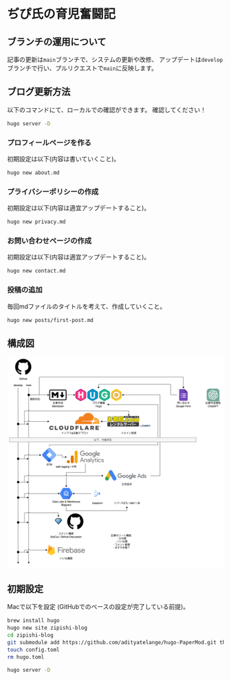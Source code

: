 # ぢぴ氏の育児奮闘記

## ブランチの運用について

記事の更新は`main`ブランチで、システムの更新や改修、
アップデートは`develop`ブランチで行い、プルリクエストで`main`に反映します。

## ブログ更新方法

以下のコマンドにて、ローカルでの確認ができます。
確認してください！

```bash
hugo server -D
```

### プロフィールページを作る

初期設定は以下(内容は書いていくこと)。

```bash
hugo new about.md
```

### プライバシーポリシーの作成

初期設定は以下(内容は適宜アップデートすること)。

```bash
hugo new privacy.md
```

### お問い合わせページの作成

初期設定は以下(内容は適宜アップデートすること)。

```bash
hugo new contact.md
```

### 投稿の追加

毎回mdファイルのタイトルを考えて、作成していくこと。

```bash
hugo new posts/first-post.md
```

## 構成図

![構成図](docs/system-architect.drawio.png)

## 初期設定

Macで以下を設定
(GitHubでのベースの設定が完了している前提)。

```bash
brew install hugo
hugo new site zipishi-blog
cd zipishi-blog
git submodule add https://github.com/adityatelange/hugo-PaperMod.git themes/PaperMod
touch config.toml
rm hugo.toml
```

```bash
hugo server -D
```
